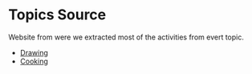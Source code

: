 # Topics Source
Website from were we extracted most of the activities from evert topic. 
- [Drawing](https://artjournalist.com/drawing-ideas/)
- [Cooking](https://taste.com.au)